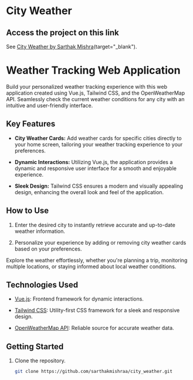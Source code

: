 # City Weather

## Access the project on this link

See [City Weather by Sarthak Mishra](https://current-city-weather.netlify.app/)(target="_blank").

# Weather Tracking Web Application

Build your personalized weather tracking experience with this web application created using Vue.js, Tailwind CSS, and the OpenWeatherMap API. Seamlessly check the current weather conditions for any city with an intuitive and user-friendly interface.

## Key Features

- **City Weather Cards:** Add weather cards for specific cities directly to your home screen, tailoring your weather tracking experience to your preferences.

- **Dynamic Interactions:** Utilizing Vue.js, the application provides a dynamic and responsive user interface for a smooth and enjoyable experience.

- **Sleek Design:** Tailwind CSS ensures a modern and visually appealing design, enhancing the overall look and feel of the application.

## How to Use

1. Enter the desired city to instantly retrieve accurate and up-to-date weather information.

2. Personalize your experience by adding or removing city weather cards based on your preferences.

Explore the weather effortlessly, whether you're planning a trip, monitoring multiple locations, or staying informed about local weather conditions.

## Technologies Used

- [Vue.js](https://vuejs.org/): Frontend framework for dynamic interactions.

- [Tailwind CSS](https://tailwindcss.com/): Utility-first CSS framework for a sleek and responsive design.

- [OpenWeatherMap API](https://openweathermap.org/api): Reliable source for accurate weather data.

## Getting Started

1. Clone the repository.

   ```bash
   git clone https://github.com/sarthakmishraa/city_weather.git

